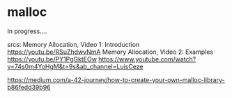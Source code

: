 # malloc
In progress....

srcs:
Memory Allocation, Video 1: Introduction https://youtu.be/RSuZhdwvNmA
Memory Allocation, Video 2: Examples https://youtu.be/PY1PgGktEOw
https://www.youtube.com/watch?v=74s0m4YoHgM&t=9s&ab_channel=LuisCeze

https://medium.com/a-42-journey/how-to-create-your-own-malloc-library-b86fedd39b96
